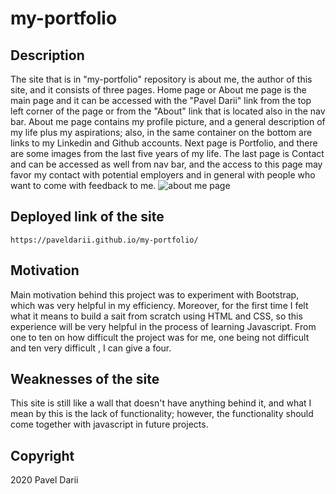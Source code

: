 # my-portfolio

## Description

The site that is in "my-portfolio" repository is about me, the author of this site, and it consists of three pages. Home page or About me page is the main page and it can be accessed with the "Pavel Darii" link from the top left corner of the page or from the "About" link that is located also in the nav bar. About me page contains my profile picture, and a general description of my life plus my aspirations; also, in the same container on the bottom are links to my Linkedin and Github accounts. Next page is Portfolio, and there are some images from the last five years of my life. The last page is Contact and can be accessed as well from nav bar, and the access to this page may favor my contact with potential employers and in general with people who want to come with feedback to me.
![about me page](https://github.com/paveldarii/my-portfolio/deployed-site-screenshots/about-page.jpg?raw=true)

## Deployed link of the site

    https://paveldarii.github.io/my-portfolio/

## Motivation

Main motivation behind this project was to experiment with Bootstrap, which was very helpful in my efficiency. Moreover, for the first time I felt what it means to build a sait from scratch using HTML and CSS, so this experience will be very helpful in the process of learning Javascript. From one to ten on how difficult the project was for me, one being not difficult and ten very difficult , I can give a four.

## Weaknesses of the site

This site is still like a wall that doesn't have anything behind it, and what I mean by this is the lack of functionality; however, the functionality should come together with javascript in future projects.

## Copyright

2020 Pavel Darii
